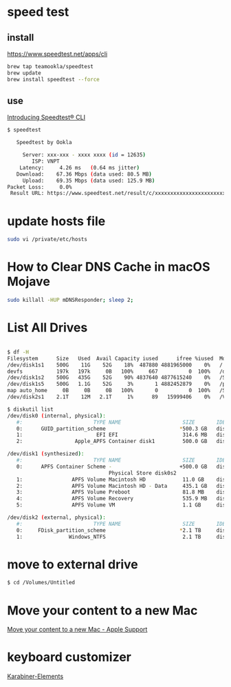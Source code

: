 # speed test

## install 
https://www.speedtest.net/apps/cli

```sh
brew tap teamookla/speedtest
brew update
brew install speedtest --force
```

## use

[Introducing Speedtest® CLI](https://www.speedtest.net/insights/blog/introducing-speedtest-cli/)

```sh
$ speedtest

   Speedtest by Ookla

     Server: xxx-xxx - xxxx xxxx (id = 12635)
        ISP: VNPT
    Latency:     4.26 ms   (0.64 ms jitter)
   Download:    67.36 Mbps (data used: 80.5 MB)
     Upload:    69.35 Mbps (data used: 125.9 MB)
Packet Loss:     0.0%
 Result URL: https://www.speedtest.net/result/c/xxxxxxxxxxxxxxxxxxxxxxxx
```


# update hosts file

```sh
sudo vi /private/etc/hosts
```


# How to Clear DNS Cache in macOS Mojave

```sh
sudo killall -HUP mDNSResponder; sleep 2;
```

# List All Drives

```sh

$ df -H
Filesystem      Size   Used  Avail Capacity iused      ifree %iused  Mounted on
/dev/disk1s1    500G    11G    52G    18%  487880 4881965000    0%   /
devfs           197k   197k     0B   100%     667          0  100%   /dev
/dev/disk1s2    500G   435G    52G    90% 4837640 4877615240    0%   /System/Volumes/Data
/dev/disk1s5    500G   1.1G    52G     3%       1 4882452879    0%   /private/var/vm
map auto_home     0B     0B     0B   100%       0          0  100%   /System/Volumes/Data/home
/dev/disk2s1    2.1T    12M   2.1T     1%      89   15999406    0%   /Volumes/Untitled

$ diskutil list
/dev/disk0 (internal, physical):
   #:                       TYPE NAME                    SIZE       IDENTIFIER
   0:      GUID_partition_scheme                        *500.3 GB   disk0
   1:                        EFI EFI                     314.6 MB   disk0s1
   2:                 Apple_APFS Container disk1         500.0 GB   disk0s2

/dev/disk1 (synthesized):
   #:                       TYPE NAME                    SIZE       IDENTIFIER
   0:      APFS Container Scheme -                      +500.0 GB   disk1
                                 Physical Store disk0s2
   1:                APFS Volume Macintosh HD            11.0 GB    disk1s1
   2:                APFS Volume Macintosh HD - Data     435.1 GB   disk1s2
   3:                APFS Volume Preboot                 81.8 MB    disk1s3
   4:                APFS Volume Recovery                535.9 MB   disk1s4
   5:                APFS Volume VM                      1.1 GB     disk1s5

/dev/disk2 (external, physical):
   #:                       TYPE NAME                    SIZE       IDENTIFIER
   0:     FDisk_partition_scheme                        *2.1 TB     disk2
   1:               Windows_NTFS                         2.1 TB     disk2s1
```

# move to external drive

```sh
$ cd /Volumes/Untitled
```



# Move your content to a new Mac

[Move your content to a new Mac - Apple Support](https://support.apple.com/en-us/HT204350)


# keyboard customizer

[Karabiner-Elements](https://karabiner-elements.pqrs.org/)




